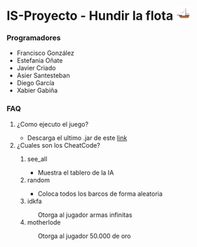 # IS-Proyecto - Hundir la flota <img src=/src/resource/icon32.png/>

### Programadores
<ul>
 <li>Francisco González</li>
 <li>Estefania Oñate</li>
 <li>Javier Criado</li>
 <li>Asier Santesteban</li>
 <li>Diego García</li>
 <li>Xabier Gabiña</li>
</ul>

### FAQ
<ol>
<li>¿Como ejecuto el juego?</li>
<ul>
<li>Descarga el ultimo .jar de este <a href="https://github.com/Xabierland/IS-Proyecto/releases">link</a></li>
</ul>
<li>¿Cuales son los CheatCode?</li>
<ol>
<li>see_all</li>
<ul>
<li>Muestra el tablero de la IA</li>
</ul>
<li>random</li>
<ul>
<li>Coloca todos los barcos de forma aleatoria</li>
</ul>
<li>idkfa</li>
<ul>Otorga al jugador armas infinitas</ul>
<li>motherlode</li>
<ul>Otorga al jugador 50.000 de oro</ul>
</ol>
</ol>
